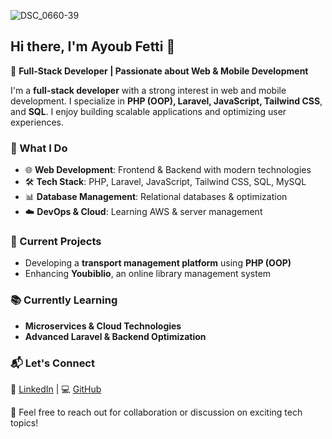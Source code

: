 ![DSC_0660-39](https://github.com/user-attachments/assets/94906868-20f2-4d8e-94ff-6b9148b623ef)
## Hi there, I'm Ayoub Fetti 👋  

🚀 **Full-Stack Developer | Passionate about Web & Mobile Development**  

I'm a **full-stack developer** with a strong interest in web and mobile development. I specialize in **PHP (OOP), Laravel, JavaScript, Tailwind CSS**, and **SQL**. I enjoy building scalable applications and optimizing user experiences.  

### 🔹 What I Do  
- 🌐 **Web Development**: Frontend & Backend with modern technologies  
- 🛠 **Tech Stack**: PHP, Laravel, JavaScript, Tailwind CSS, SQL, MySQL  
- 📊 **Database Management**: Relational databases & optimization  
- ☁️ **DevOps & Cloud**: Learning AWS & server management  

### 🚀 Current Projects  
- Developing a **transport management platform** using **PHP (OOP)**  
- Enhancing **Youbiblio**, an online library management system  

### 📚 Currently Learning  
- **Microservices & Cloud Technologies**  
- **Advanced Laravel & Backend Optimization**  

### 📬 Let's Connect  
💼 [LinkedIn](https://www.linkedin.com/in/ayoub-fetti-09925a239/) | 💻 [GitHub](https://github.com/Ayoub-fetti)  

📩 Feel free to reach out for collaboration or discussion on exciting tech topics!  
